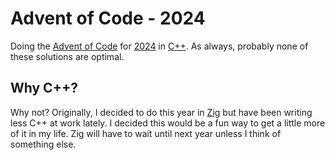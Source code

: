 # Advent of Code - 2024
Doing the [Advent of Code](https://adventofcode.com/) for [2024](https://adventofcode.com/2024/) in [C++](https://isocpp.org/).
As always, probably none of these solutions are optimal.

## Why C++?
Why not?
Originally, I decided to do this year in [Zig](https://ziglang.org/) but have been writing less C++ at work lately.
I decided this would be a fun way to get a little more of it in my life.
Zig will have to wait until next year unless I think of something else.

